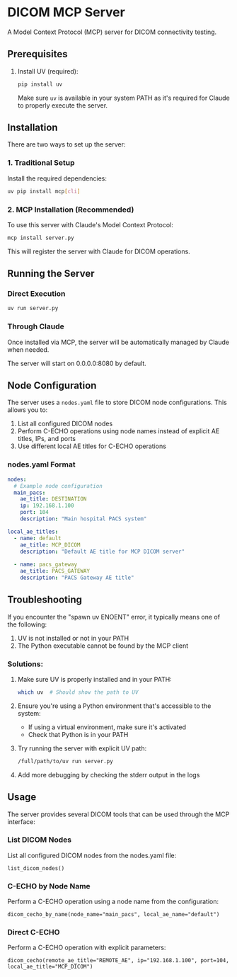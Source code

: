 # DICOM MCP Server

A Model Context Protocol (MCP) server for DICOM connectivity testing.

## Prerequisites

1. Install UV (required):
   ```bash
   pip install uv
   ```
   Make sure `uv` is available in your system PATH as it's required for Claude to properly execute the server.

## Installation

There are two ways to set up the server:

### 1. Traditional Setup

Install the required dependencies:

```bash
uv pip install mcp[cli]
```

### 2. MCP Installation (Recommended)

To use this server with Claude's Model Context Protocol:

```bash
mcp install server.py
```

This will register the server with Claude for DICOM operations.

## Running the Server

### Direct Execution

```bash
uv run server.py
```

### Through Claude

Once installed via MCP, the server will be automatically managed by Claude when needed.

The server will start on 0.0.0.0:8080 by default.

## Node Configuration

The server uses a `nodes.yaml` file to store DICOM node configurations. This allows you to:

1. List all configured DICOM nodes
2. Perform C-ECHO operations using node names instead of explicit AE titles, IPs, and ports
3. Use different local AE titles for C-ECHO operations

### nodes.yaml Format

```yaml
nodes:
  # Example node configuration
  main_pacs:
    ae_title: DESTINATION
    ip: 192.168.1.100
    port: 104
    description: "Main hospital PACS system"

local_ae_titles:
  - name: default
    ae_title: MCP_DICOM
    description: "Default AE title for MCP DICOM server"
  
  - name: pacs_gateway
    ae_title: PACS_GATEWAY
    description: "PACS Gateway AE title"
```

## Troubleshooting

If you encounter the "spawn uv ENOENT" error, it typically means one of the following:

1. UV is not installed or not in your PATH
2. The Python executable cannot be found by the MCP client

### Solutions:

1. Make sure UV is properly installed and in your PATH:
   ```bash
   which uv  # Should show the path to UV
   ```

2. Ensure you're using a Python environment that's accessible to the system:
   - If using a virtual environment, make sure it's activated
   - Check that Python is in your PATH

3. Try running the server with explicit UV path:
   ```bash
   /full/path/to/uv run server.py
   ```

4. Add more debugging by checking the stderr output in the logs

## Usage

The server provides several DICOM tools that can be used through the MCP interface:

### List DICOM Nodes

List all configured DICOM nodes from the nodes.yaml file:

```
list_dicom_nodes()
```

### C-ECHO by Node Name

Perform a C-ECHO operation using a node name from the configuration:

```
dicom_cecho_by_name(node_name="main_pacs", local_ae_name="default")
```

### Direct C-ECHO

Perform a C-ECHO operation with explicit parameters:

```
dicom_cecho(remote_ae_title="REMOTE_AE", ip="192.168.1.100", port=104, local_ae_title="MCP_DICOM")
```
